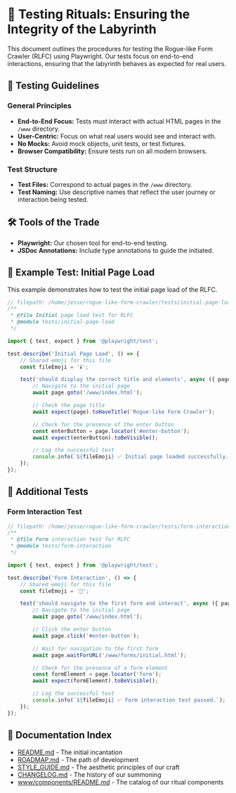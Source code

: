 # 🧪 Testing Rituals: Ensuring the Integrity of the Labyrinth

This document outlines the procedures for testing the Rogue-like Form Crawler (RLFC) using Playwright. Our tests focus on end-to-end interactions, ensuring that the labyrinth behaves as expected for real users.

## 📜 Testing Guidelines

### General Principles

-   **End-to-End Focus:** Tests must interact with actual HTML pages in the `/www` directory.
-   **User-Centric:** Focus on what real users would see and interact with.
-   **No Mocks:** Avoid mock objects, unit tests, or test fixtures.
-   **Browser Compatibility:** Ensure tests run on all modern browsers.

### Test Structure

-   **Test Files:** Correspond to actual pages in the `/www` directory.
-   **Test Naming:** Use descriptive names that reflect the user journey or interaction being tested.

## 🛠️ Tools of the Trade

-   **Playwright:** Our chosen tool for end-to-end testing.
-   **JSDoc Annotations:** Include type annotations to guide the initiated.

## 🔮 Example Test: Initial Page Load

This example demonstrates how to test the initial page load of the RLFC.

```javascript
// filepath: /home/jesse/rogue-like-form-crawler/tests/initial-page-load.spec.js
/**
 * @file Initial page load test for RLFC
 * @module tests/initial-page-load
 */

import { test, expect } from '@playwright/test';

test.describe('Initial Page Load', () => {
	// Shared emoji for this file
	const fileEmoji = '🕯️';

	test('should display the correct title and elements', async ({ page }) => {
		// Navigate to the initial page
		await page.goto('/www/index.html');

		// Check the page title
		await expect(page).toHaveTitle('Rogue-like Form Crawler');

		// Check for the presence of the enter button
		const enterButton = page.locator('#enter-button');
		await expect(enterButton).toBeVisible();

		// Log the successful test
		console.info(`${fileEmoji} ✅ Initial page loaded successfully.`);
	});
});
```

## 🧪 Additional Tests

### Form Interaction Test

```javascript
// filepath: /home/jesse/rogue-like-form-crawler/tests/form-interaction.spec.js
/**
 * @file Form interaction test for RLFC
 * @module tests/form-interaction
 */

import { test, expect } from '@playwright/test';

test.describe('Form Interaction', () => {
	// Shared emoji for this file
	const fileEmoji = '🔮';

	test('should navigate to the first form and interact', async ({ page }) => {
		// Navigate to the initial page
		await page.goto('/www/index.html');

		// Click the enter button
		await page.click('#enter-button');

		// Wait for navigation to the first form
		await page.waitForURL('/www/forms/initial.html');

		// Check for the presence of a form element
		const formElement = page.locator('form');
		await expect(formElement).toBeVisible();

		// Log the successful test
		console.info(`${fileEmoji} ✅ Form interaction test passed.`);
	});
});
```

## 📄 Documentation Index

-   [README.md](README.md) - The initial incantation
-   [ROADMAP.md](ROADMAP.md) - The path of development
-   [STYLE_GUIDE.md](STYLE_GUIDE.md) - The aesthetic principles of our craft
-   [CHANGELOG.md](CHANGELOG.md) - The history of our summoning
-   [www/components/README.md](www/components/README.md) - The catalog of our ritual components
